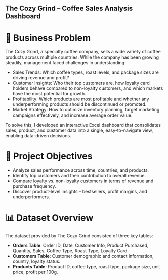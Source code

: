 ## The Cozy Grind – Coffee Sales Analysis Dashboard ##

# 📌 Business Problem #

The Cozy Grind, a specialty coffee company, sells a wide variety of coffee products across multiple countries. While the company has been growing steadily, 
management faced challenges in understanding:
- Sales Trends: Which coffee types, roast levels, and package sizes are driving revenue and profit?
-  Customer Insights: Who their top customers are, how loyalty card holders behave compared to non-loyalty customers, and which markets have the most potential for growth.
-  Profitability: Which products are most profitable and whether any underperforming products should be discontinued or promoted.
-  Market Strategy: How to optimize inventory planning, target marketing campaigns effectively, and increase average order value.

To solve this, I developed an interactive Excel dashboard that consolidates sales, product, and customer data into a single, easy-to-navigate view, enabling data-driven decisions.

# 🎯 Project Objectives
- Analyze sales performance across time, countries, and products.
- Identify top customers and their contribution to overall revenue.
- Compare loyalty vs. non-loyalty customers in terms of revenue and purchase frequency.
- Discover product-level insights – bestsellers, profit margins, and underperformers.

# 📊 Dataset Overview

The dataset provided by The Cozy Grind consisted of three key tables:
- **Orders Table**: Order ID, Date, Customer Info, Product Purchased, Quantity, Sales, Coffee Type, Roast Type, Loyalty Card.
- **Customers Table**: Customer demographic and contact information, country, loyalty status.
- **Products Table**: Product ID, coffee type, roast type, package size, unit price, profit per 100g.

